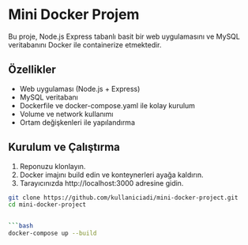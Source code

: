 # Mini Docker Projem

Bu proje, Node.js Express tabanlı basit bir web uygulamasını ve MySQL veritabanını Docker ile containerize etmektedir.

## Özellikler
- Web uygulaması (Node.js + Express)
- MySQL veritabanı
- Dockerfile ve docker-compose.yaml ile kolay kurulum
- Volume ve network kullanımı
- Ortam değişkenleri ile yapılandırma

## Kurulum ve Çalıştırma
1. Reponuzu klonlayın.
2. Docker imajını build edin ve konteynerleri ayağa kaldırın.
3. Tarayıcınızda http://localhost:3000 adresine gidin.

```bash
git clone https://github.com/kullaniciadi/mini-docker-project.git
cd mini-docker-project


```bash
docker-compose up --build


